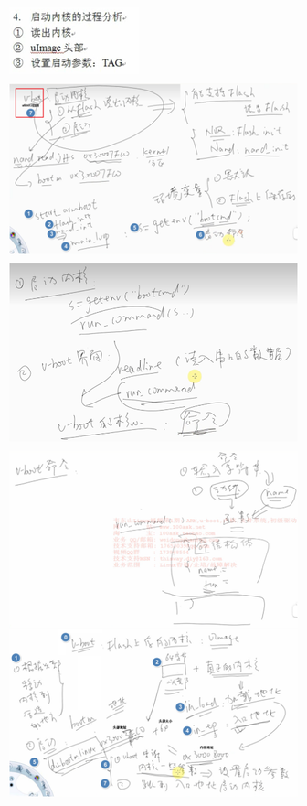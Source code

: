 ![](../photo/Pasted%20image%2020230428190954.png)

![](../photo/Pasted%20image%2020230428183832.png)

![](../photo/Pasted%20image%2020230428184002.png)

![](../photo/Pasted%20image%2020230428184612.png)
![](../photo/Pasted%20image%2020230428190613.png)
